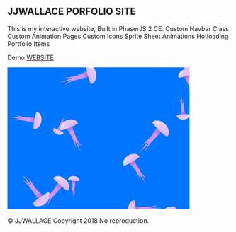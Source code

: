 ## JJWALLACE PORFOLIO SITE ##

This is my interactive website, Built in PhaserJS 2 CE.
Custom Navbar Class
Custom Animation Pages
Custom Icons
Sprite Sheet Animations
Hotloading Portfolio Items

Demo
[WEBSITE](https://jjwallace.github.io/jjwallace-website/)

![alt text](https://raw.githubusercontent.com/jjwallace/Pink-JellyFish/master/assets/screenshot/jellyfish.png)

© JJWALLACE Copyright 2018
No reproduction.
